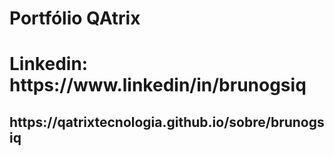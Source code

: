 # Portfólio QAtrix

<h1>Linkedin: https://www.linkedin/in/brunogsiq

<h2>https://qatrixtecnologia.github.io/sobre/brunogsiq
